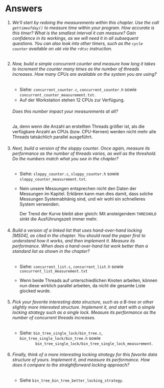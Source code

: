 # Answers

1.  ###### We’ll start by redoing the measurements within this chapter. Use the call `gettimeofday()` to measure time within your program. How accurate is this timer? What is the smallest interval it can measure? Gain confidence in its workings, as we will need it in all subsequent questions. You can also look into other timers, such as the `cycle counter` available on `x86` via the `rdtsc` instruction.

2.  ###### Now, build a simple concurrent counter and measure how long it takes to increment the counter many times as the number of threads increases. How many CPUs are available on the system you are using?

    -  Siehe: `concurrent_counter.c`, `concurrent_counter.h` sowie `concurrent_counter_measurement.txt`.
    -  Auf der Workstation stehen 12 CPUs zur Verfügung.

    ###### Does this number impact your measurements at all?

    Ja, denn wenn die Anzahl an erstellten Threads größer ist, als die verfügbare
    Anzahl an CPUs (bzw. CPU-Kernen) werden nicht mehr alle Threads tatsächlich
    parallel ausgeführt.

3.  ###### Next, build a version of the sloppy counter. Once again, measure its performance as the number of threads varies, as well as the threshold. Do the numbers match what you see in the chapter?

    -  Siehe: `sloppy_counter.c`, `sloppy_counter.h` sowie `sloppy_counter_measurement.txt`.
    -  Nein unsere Messungen entsprechen nicht den Daten der Messungen im Kapitel.
       Erklären kann man dies damit, dass solche Messungen Systemabhänig sind,
       und wir wohl ein schnelleres System verwenden.

       Der Trend der Kurve bleibt aber gleich: Mit ansteigendem `THRESHOLD` sinkt
       die Ausführungszeit immer mehr.

4.  ###### Build a version of a linked list that uses hand-over-hand locking [MS04], as cited in the chapter. You should read the paper first to understand how it works, and then implement it. Measure its performance. When does a hand-over-hand list work better than a standard list as shown in the chapter?

    -  Siehe: `concurrent_list.c`, `concurrent_list.h` sowie
       `concurrent_list_measurement.txt`

    -  Wenn beide Threads auf unterschiedlichen Knoten arbeiten, können nun diese
       wirklich parallel arbeiten, da nicht die gesamte Liste glocked wurde.

5.  ###### Pick your favorite interesting data structure, such as a B-tree or other slightly more interested structure. Implement it, and start with a simple locking strategy such as a single lock. Measure its performance as the number of concurrent threads increases.

    -  Siehe: `bin_tree_single_lock/bin_tree.c`, `bin_tree_single_lock/bin_tree.h`
       sowie &nbsp;&nbsp;&nbsp;&nbsp;&nbsp;&nbsp;&nbsp;&nbsp;&nbsp;&nbsp;&nbsp;&nbsp;&nbsp;`bin_tree_single_lock/bin_tree_single_lock_measurement`.

6.  ###### Finally, think of a more interesting locking strategy for this favorite data structure of yours. Implement it, and measure its performance. How does it compare to the straightforward locking approach?

    - Siehe `bin_tree_bin_tree_better_locking_strategy`.
